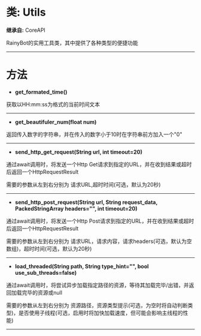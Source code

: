 # 类: Utils  
  
**继承自:** CoreAPI  
  
RainyBot的实用工具类，其中提供了各种类型的便捷功能  
  
---  
  
# 方法 
  
- **get_formated_time()**  
  
获取以HH:mm:ss为格式的当前时间文本  
  
---  
  
- **get_beautifuler_num(float num)**  
  
返回传入数字的字符串，并在传入的数字小于10时在字符串前方加入一个"0"  
  
---  
  
- **send_http_get_request(String url, int timeout=20)**  
  
通过await调用时，将发送一个Http Get请求到指定的URL，并在收到结果或超时后返回一个HttpRequestResult   
  
需要的参数从左到右分别为 请求URL,超时时间(可选，默认为20秒)  
  
---  
  
- **send_http_post_request(String url, String request_data, PackedStringArray headers="", int timeout=20)**  
  
通过await调用时，将发送一个Http Post请求到指定的URL，并在收到结果或超时后返回一个HttpRequestResult   
  
需要的参数从左到右分别为 请求URL，请求内容，请求headers(可选，默认为空数组)，超时时间(可选，默认为20秒)  
  
---  
  
- **load_threaded(String path, String type_hint="", bool use_sub_threads=false)**  
  
通过await调用时，将尝试异步加载指定路径的资源，等待其加载完毕/出错，并返回加载完毕的资源或null   
  
需要的参数从左到右分别为 资源路径，资源类型提示(可选，为空时将自动判断类型)，是否使用子线程(可选，启用时将加快加载速度，但可能会影响主线程的性能)  
  
---  
  

